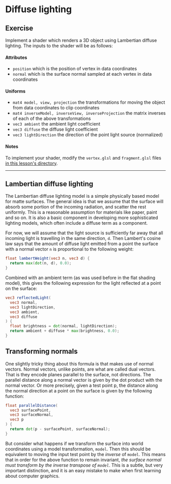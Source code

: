 # Diffuse lighting

## Exercise

Implement a shader which renders a 3D object using Lambertian diffuse lighting. The inputs to the shader will be as follows:

#### Attributes

* `position` which is the position of vertex in data coordinates
* `normal` which is the surface normal sampled at each vertex in data coordinates

#### Uniforms

* `mat4 model, view, projection` the transformations for moving the object from data coordinates to clip coordinates
* `mat4 inverseModel, inverseView, inverseProjection` the matrix inverses of each of the above transformations
* `vec3 ambient` the ambient light coefficient
* `vec3 diffuse` the diffuse light coefficient
* `vec3 lightDirection` the direction of the point light source (normalized)

#### Notes

To implement your shader, modify the `vertex.glsl` and `fragment.glsl` files <a href="/open/light-2" target="_blank">in this lesson's directory</a>.

***

## Lambertian diffuse lighting

The Lambertian diffuse lighting model is a simple physically based model for matte surfaces. The general idea is that we assume that the surface will absorb some portion of the incoming radiation, and scatter the rest uniformly. This is a reasonable assumption for materials like paper, paint and so on. It is also a basic component in developing more sophisticated lighting models, which often include a diffuse term as a component.

For now, we will assume that the light source is sufficiently far away that all incoming light is travelling in the same direction, `d`. Then Lambert's cosine law says that the amount of diffuse light emitted from a point the surface with a normal vector `n` is proportional to the following weight:

```glsl
float lambertWeight(vec3 n, vec3 d) {
  return max(dot(n, d), 0.0);
}
```

Combined with an ambient term (as was used before in the flat shading model), this gives the following expression for the light reflected at a point on the surface:

```glsl
vec3 reflectedLight(
  vec3 normal,
  vec3 lightDirection,
  vec3 ambient,
  vec3 diffuse
) {
  float brightness = dot(normal, lightDirection);
  return ambient + diffuse * max(brightness, 0.0);
}
```

## Transforming normals

One slightly tricky thing about this formula is that makes use of normal vectors.  Normal vectors, unlike points, are what are called dual vectors.  That is they encode planes parallel to the surface, not directions.  The parallel distance along a normal vector is given by the dot product with the normal vector. Or more precisely, given a test point p, the distance along the normal direction at a point on the surface is given by the following function:

```glsl
float parallelDistance(
  vec3 surfacePoint,
  vec3 surfaceNormal,
  vec3 p
) {
  return dot(p - surfacePoint, surfaceNormal);
}
```

But consider what happens if we transform the surface into world coordinates using a model transformation, `model`.  Then this should be equivalent to moving the input test point by the *inverse* of `model`.  This means that in order for the above function to remain invariant, *the surface normal must transform by the inverse transpose of `model`*.  This is a subtle, but very important distinction, and it is an easy mistake to make when first learning about computer graphics.
